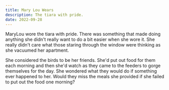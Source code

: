 ```yaml
---
title: Mary Lou Wears
description: The tiara with pride.
date: 2022-09-28
---
```


MaryLou wore the tiara with pride. There was something that made doing anything she didn't really want to do a bit easier when she wore it. She really didn't care what those staring through the window were thinking as she vacuumed her apartment.

She considered the birds to be her friends. She'd put out food for them each morning and then she'd watch as they came to the feeders to gorge themselves for the day. She wondered what they would do if something ever happened to her. Would they miss the meals she provided if she failed to put out the food one morning?